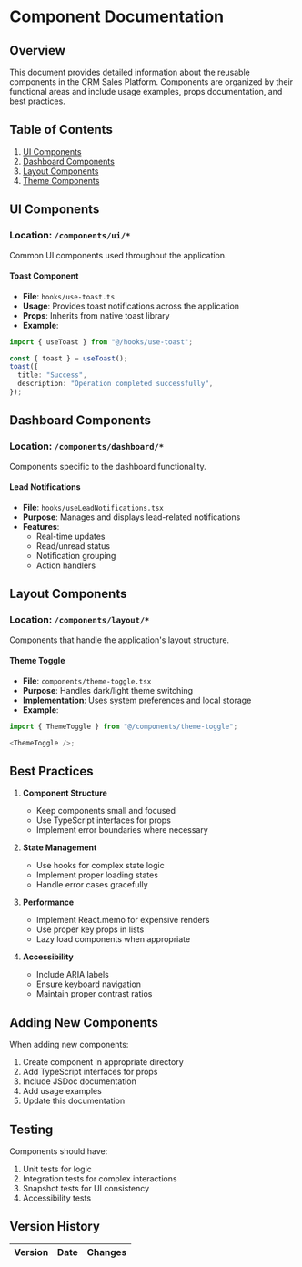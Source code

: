 # Component Documentation

## Overview

This document provides detailed information about the reusable components in the CRM Sales Platform. Components are organized by their functional areas and include usage examples, props documentation, and best practices.

## Table of Contents

1. [UI Components](#ui-components)
2. [Dashboard Components](#dashboard-components)
3. [Layout Components](#layout-components)
4. [Theme Components](#theme-components)

## UI Components

### Location: `/components/ui/*`

Common UI components used throughout the application.

#### Toast Component

- **File**: `hooks/use-toast.ts`
- **Usage**: Provides toast notifications across the application
- **Props**: Inherits from native toast library
- **Example**:

```typescript
import { useToast } from "@/hooks/use-toast";

const { toast } = useToast();
toast({
  title: "Success",
  description: "Operation completed successfully",
});
```

## Dashboard Components

### Location: `/components/dashboard/*`

Components specific to the dashboard functionality.

#### Lead Notifications

- **File**: `hooks/useLeadNotifications.tsx`
- **Purpose**: Manages and displays lead-related notifications
- **Features**:
  - Real-time updates
  - Read/unread status
  - Notification grouping
  - Action handlers

## Layout Components

### Location: `/components/layout/*`

Components that handle the application's layout structure.

#### Theme Toggle

- **File**: `components/theme-toggle.tsx`
- **Purpose**: Handles dark/light theme switching
- **Implementation**: Uses system preferences and local storage
- **Example**:

```typescript
import { ThemeToggle } from "@/components/theme-toggle";

<ThemeToggle />;
```

## Best Practices

1. **Component Structure**

   - Keep components small and focused
   - Use TypeScript interfaces for props
   - Implement error boundaries where necessary

2. **State Management**

   - Use hooks for complex state logic
   - Implement proper loading states
   - Handle error cases gracefully

3. **Performance**

   - Implement React.memo for expensive renders
   - Use proper key props in lists
   - Lazy load components when appropriate

4. **Accessibility**
   - Include ARIA labels
   - Ensure keyboard navigation
   - Maintain proper contrast ratios

## Adding New Components

When adding new components:

1. Create component in appropriate directory
2. Add TypeScript interfaces for props
3. Include JSDoc documentation
4. Add usage examples
5. Update this documentation

## Testing

Components should have:

1. Unit tests for logic
2. Integration tests for complex interactions
3. Snapshot tests for UI consistency
4. Accessibility tests

## Version History

| Version | Date | Changes |
| ------- | ---- | ------- |
